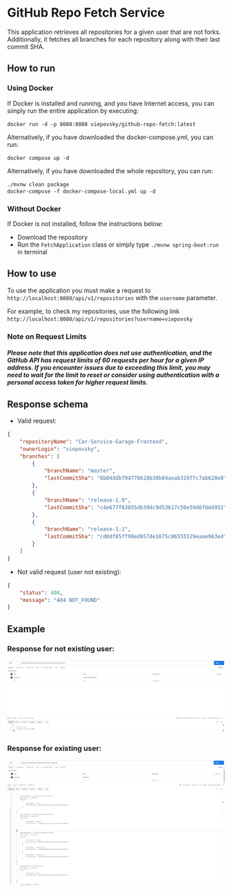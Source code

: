 # GitHub Repo Fetch Service

This application retrieves all repositories for a given user that are not forks. 
Additionally, it fetches all branches for each repository along with their last commit SHA.

## How to run

### Using Docker

If Docker is installed and running, and you have Internet access, you can simply run the entire application by executing:

```
docker run -d -p 8080:8080 viepovsky/github-repo-fetch:latest
```

Alternatively, if you have downloaded the docker-compose.yml, you can run:

```
docker compose up -d
```

Alternatively, if you have downloaded the whole repository, you can run:

```
./mvnw clean package
docker-compose -f docker-compose-local.yml up -d
```

### Without Docker

If Docker is not installed, follow the instructions below:

- Download the repository
- Run the `FetchApplication` class or simply type `./mvnw spring-boot:run` in terminal

## How to use

To use the application you must make a request to `http://localhost:8080/api/v1/repositories` with the `username` parameter.

For example, to check my repositories, use the following link `http://localhost:8080/api/v1/repositories?username=viepovsky`

### Note on Request Limits

##### Please note that this application does not use authentication, and the GitHub API has request limits of 60 requests per hour for a given IP address. If you encounter issues due to exceeding this limit, you may need to wait for the limit to reset or consider using authentication with a personal access token for higher request limits.


## Response schema

- Valid request:

```json
{
    "repositoryName": "Car-Service-Garage-Frontend",
    "ownerLogin": "viepovsky",
    "branches": [
        {
            "branchName": "master",
            "lastCommitSha": "8b04ddb794776628b30b84aeab31977c7ab620e8"
        },
        {
            "branchName": "release-1.0",
            "lastCommitSha": "c4e677f63855db39dc9d53617c50e59d6f6d4932"
        },
        {
            "branchName": "release-1.1",
            "lastCommitSha": "cd0df85ff90ed957de1675c06555529eaae963ed"
        }
    ]
}
```

- Not valid request (user not existing):

```json
{
    "status": 404,
    "message": "404 NOT_FOUND"
}
```

## Example

### Response for not existing user:
![not_found_response.JPG](src%2Fmain%2Fresources%2Fnot_found_response.JPG)

### Response for existing user:
![response.JPG](src%2Fmain%2Fresources%2Fresponse.JPG)
